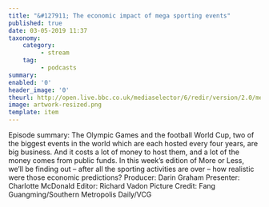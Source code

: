 ```yaml
---
title: "&#127911; The economic impact of mega sporting events"
published: true
date: 03-05-2019 11:37
taxonomy:
    category:
         - stream
    tag:
         - podcasts
summary:
enabled: '0'
header_image: '0'
theurl: http://open.live.bbc.co.uk/mediaselector/6/redir/version/2.0/mediaset/audio-nondrm-download/proto/http/vpid/p076wwt7.mp3
image: artwork-resized.png
template: item
---
```

 
Episode summary: The Olympic Games and the football World Cup, two of the biggest events in the world which are each hosted every four years, are big business. And it costs a lot of money to host them, and a lot of the money comes from public funds. In this week’s edition of More or Less, we’ll be finding out – after all the sporting activities are over – how realistic were those economic predictions? Producer: Darin Graham Presenter: Charlotte McDonald Editor: Richard Vadon Picture Credit: Fang Guangming/Southern Metropolis Daily/VCG
